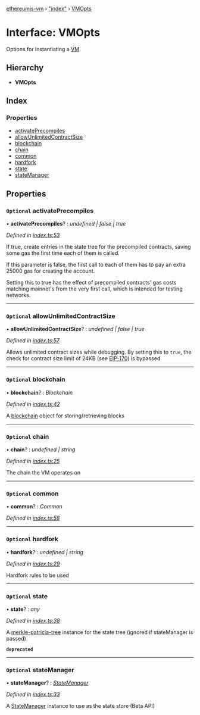 [ethereumjs-vm](../README.md) › ["index"](../modules/_index_.md) › [VMOpts](_index_.vmopts.md)

# Interface: VMOpts

Options for instantiating a [VM](../classes/_index_.vm.md).

## Hierarchy

* **VMOpts**

## Index

### Properties

* [activatePrecompiles](_index_.vmopts.md#optional-activateprecompiles)
* [allowUnlimitedContractSize](_index_.vmopts.md#optional-allowunlimitedcontractsize)
* [blockchain](_index_.vmopts.md#optional-blockchain)
* [chain](_index_.vmopts.md#optional-chain)
* [common](_index_.vmopts.md#optional-common)
* [hardfork](_index_.vmopts.md#optional-hardfork)
* [state](_index_.vmopts.md#optional-state)
* [stateManager](_index_.vmopts.md#optional-statemanager)

## Properties

### `Optional` activatePrecompiles

• **activatePrecompiles**? : *undefined | false | true*

*Defined in [index.ts:53](https://github.com/ethereumjs/ethereumjs-vm/blob/master/packages/vm/lib/index.ts#L53)*

If true, create entries in the state tree for the precompiled contracts, saving some gas the
first time each of them is called.

If this parameter is false, the first call to each of them has to pay an extra 25000 gas
for creating the account.

Setting this to true has the effect of precompiled contracts' gas costs matching mainnet's from
the very first call, which is intended for testing networks.

___

### `Optional` allowUnlimitedContractSize

• **allowUnlimitedContractSize**? : *undefined | false | true*

*Defined in [index.ts:57](https://github.com/ethereumjs/ethereumjs-vm/blob/master/packages/vm/lib/index.ts#L57)*

Allows unlimited contract sizes while debugging. By setting this to `true`, the check for contract size limit of 24KB (see [EIP-170](https://git.io/vxZkK)) is bypassed

___

### `Optional` blockchain

• **blockchain**? : *Blockchain*

*Defined in [index.ts:42](https://github.com/ethereumjs/ethereumjs-vm/blob/master/packages/vm/lib/index.ts#L42)*

A [blockchain](https://github.com/ethereumjs/ethereumjs-blockchain) object for storing/retrieving blocks

___

### `Optional` chain

• **chain**? : *undefined | string*

*Defined in [index.ts:25](https://github.com/ethereumjs/ethereumjs-vm/blob/master/packages/vm/lib/index.ts#L25)*

The chain the VM operates on

___

### `Optional` common

• **common**? : *Common*

*Defined in [index.ts:58](https://github.com/ethereumjs/ethereumjs-vm/blob/master/packages/vm/lib/index.ts#L58)*

___

### `Optional` hardfork

• **hardfork**? : *undefined | string*

*Defined in [index.ts:29](https://github.com/ethereumjs/ethereumjs-vm/blob/master/packages/vm/lib/index.ts#L29)*

Hardfork rules to be used

___

### `Optional` state

• **state**? : *any*

*Defined in [index.ts:38](https://github.com/ethereumjs/ethereumjs-vm/blob/master/packages/vm/lib/index.ts#L38)*

A [merkle-patricia-tree](https://github.com/ethereumjs/merkle-patricia-tree) instance for the state tree (ignored if stateManager is passed)

**`deprecated`** 

___

### `Optional` stateManager

• **stateManager**? : *[StateManager](../classes/_state_index_.statemanager.md)*

*Defined in [index.ts:33](https://github.com/ethereumjs/ethereumjs-vm/blob/master/packages/vm/lib/index.ts#L33)*

A [StateManager](../classes/_state_index_.statemanager.md) instance to use as the state store (Beta API)
